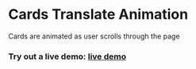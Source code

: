 # Cards Translate Animation
Cards are animated as user scrolls through the page
### Try out a live demo: [live demo](https://card-transition-animation.vercel.app/)